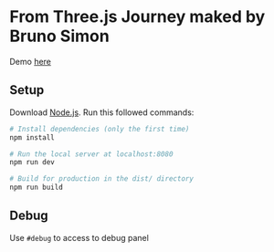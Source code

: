 # From Three.js Journey maked by Bruno Simon

Demo [here](https://vermillion-fudge-67b838.netlify.app/)

## Setup

Download [Node.js](https://nodejs.org/en/download/).
Run this followed commands:

```bash
# Install dependencies (only the first time)
npm install

# Run the local server at localhost:8080
npm run dev

# Build for production in the dist/ directory
npm run build
```

## Debug

Use `#debug` to access to debug panel
